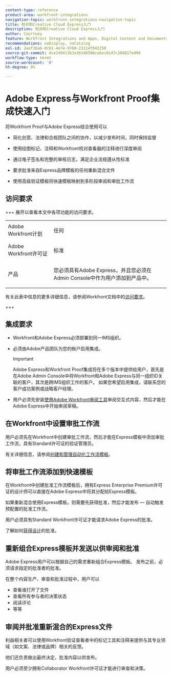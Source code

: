 ```yaml
---
content-type: reference
product-area: workfront-integrations
navigation-topic: workfront-integrations-navigation-topic
title: 校对和Creative Cloud Express入门
description: 校对和Creative Cloud Express入门
author: Courtney
feature: Workfront Integrations and Apps, Digital Content and Documents
recommendations: noDisplay, noCatalog
exl-id: 2eef36a6-8c61-4e7e-9760-23114f942250
source-git-commit: dce2d9413b3a363d6508cabec0147c260817ed98
workflow-type: tm+mt
source-wordcount: '0'
ht-degree: 0%

---
```


# Adobe Express与Workfront Proof集成快速入门

将Workfront Proof与Adobe Express结合使用可以

* 简化创意、法律和合规团队之间的协作，以减少发布时间，同时保持监督

* 使用绘图标记、注释和Workfront校对查看器的注释进行深度审阅

* 通过电子签名和完整的审核日志，满足企业法规遵从性标准


* 要求批准来自Express品牌模板的任何重新混合文件

* 使用高级验证模板将快速模板映射到多阶段审阅和审批工作流

## 访问要求

+++ 展开以查看本文中各项功能的访问要求。

<table style="table-layout:auto"> 
 <col> 
 <col> 
 <tbody> 
 <tr> 
   <td role="rowheader">Adobe Workfront计划</td> 
   <td> 
   <p>任何</p> 
   </td> 
  </tr> 
  <tr> 
   <td role="rowheader">Adobe Workfront许可证</td> 
   <td> 
   <p>标准 </p> 
  </td> 
  </tr> 
  <tr> 
   <td role="rowheader">产品</td> 
   <td> 
   <p> 您必须具有Adobe Express，并且您必须在Admin Console中作为用户添加到产品中。 </p> </td> 
  </tr>

</tbody> 
</table>

有关此表中信息的更多详细信息，请参阅Workfront文档中的[访问要求](/help/quicksilver/administration-and-setup/add-users/access-levels-and-object-permissions/access-level-requirements-in-documentation.md)。

+++

## 集成要求

* Workfront和Adobe Express必须部署到同一IMS组织。

* 必须由Adobe产品团队为您的帐户启用集成。

  >[!IMPORTANT]
  >
  >Adobe Express和Workfront Proof集成将在多个版本中提供给用户，首先是在Adobe Admin Console中将Workfront和Adobe Express与同一组织ID关联的客户，其次是跨IMS组织工作的客户。 如果您希望启用集成，请联系您的客户成功案例或战略客户经理。

* 用户必须先安装[使用Adobe Workfront审阅工具](/help/quicksilver/review-and-approve-work/proofing/reviewing-proofs-within-workfront/review-a-proof/review-proof-in-web-viewer-extension.md)审阅交互式内容，然后才能在Adobe Express中开始审阅草稿。


## 在Workfront中设置审批工作流

用户必须先在Workfront中创建审批工作流，然后才能在Express模板中添加审批工作流，具有Standard许可证的验证管理员。

有关详细信息，请参阅[创建和管理自动化工作流模板](/help/quicksilver/administration-and-setup/manage-workfront/configure-proofing/create-manage-automated-workflow-templates.md)。

## 将审批工作流添加到快速模板

在Workfront中创建批准工作流模板后，拥有Express Enterprise Premium许可证的设计师可以直接在Adobe Express中将其分配给Express模板。

如果重新混合使用Express模板，则需要先获得批准，然后才能发布 — 自动触发预配置的批准工作流。

用户必须具有Standard Workfront许可证才能请求Adobe Express的批准。

了解如何[获得设计](https://helpx.adobe.com/cn/express/web/share-and-publish/share-and-collaborate/request-approval.html)的批准。


## 重新组合Express模板并发送以供审阅和批准

Adobe Express用户可以根据自己的需求重新组合Express模板。 发布之前，必须请求指定的批准者的批准。

在整个内容生产、审查和批准过程中，用户可以

* 查看谁打开了文件
* 查看所有参与者的决策状态
* 阅读评论
* 等等

<!--Learn how to get approval on designs.   
need link to help article-->

## 审阅并批准重新混合的Express文件

利益相关者可以使用Workfront验证查看者中的标记工具和注释来提供与其专业领域（如文案、法律或品牌）相关的反馈。

他们还负责做出最终决定，批准内容以供发布。

用户必须至少拥有Collaborator Workfront许可证才能进行审查和决策。
